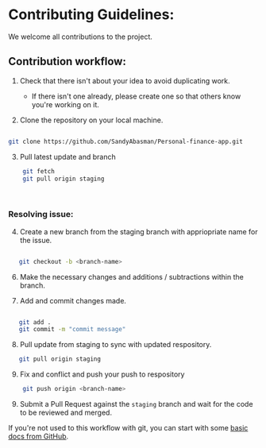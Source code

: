 # Contributing Guidelines:

We welcome all contributions to the project.

## Contribution workflow:

1. Check that there isn't about your idea to avoid duplicating work.

   - If there isn't one already, please create one so that others know you're working on it.

2. Clone the repository on your local machine.

```bash

git clone https://github.com/SandyAbasman/Personal-finance-app.git

```

3. Pull latest update and branch

```bash
    git fetch
    git pull origin staging

```

<br/>

### Resolving issue:

4. Create a new branch from the staging branch with appriopriate name for the issue.

```bash

   git checkout -b <branch-name>

```

6. Make the necessary changes and additions / subtractions within the branch.

7. Add and commit changes made.

```bash

   git add .
   git commit -m "commit message"

```

8. Pull update from staging to sync with updated respository.

```bash
   git pull origin staging

```

9. Fix and conflict and push your push to respository

```bash
    git push origin <branch-name>

```

9. Submit a Pull Request against the `staging` branch and wait for the code to be reviewed and merged.

If you're not used to this workflow with git, you can start with some [basic docs from GitHub](https://help.github.com/articles/fork-a-repo/).
